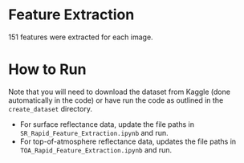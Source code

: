 # Feature Extraction

151 features were extracted for each image.

# How to Run
Note that you will need to download the dataset from Kaggle (done automatically in the code) or have run the code as outlined in the `create_dataset` directory.

* For surface reflectance data, update the file paths in `SR_Rapid_Feature_Extraction.ipynb` and run.
* For top-of-atmosphere reflectance data, updates the file paths in `TOA_Rapid_Feature_Extraction.ipynb` and run.